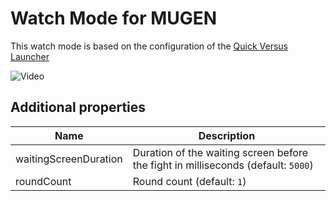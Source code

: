 # Watch Mode for MUGEN

This watch mode is based on the configuration of the [Quick Versus Launcher](https://github.com/mugen-launcher/quick-versus)

![Video](./docs/video.gif)

## Additional properties

| Name | Description |
| ---- | ----------- |
| waitingScreenDuration | Duration of the waiting screen before the fight in milliseconds (default: `5000`) |
| roundCount | Round count (default: `1`) |